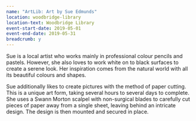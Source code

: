 ```yaml
---
name: "ArtLib: Art by Sue Edmunds"
location: woodbridge-library
location-text: Woodbridge Library
event-start-date: 2019-05-01
event-end-date: 2019-05-31
breadcrumb: y
---
```


Sue is a local artist who works mainly in professional colour pencils and pastels. However, she also loves to work white on to black surfaces to create a serene look. Her inspiration comes from the natural world with all its beautiful colours and shapes.

Sue additionally likes to create pictures with the method of paper cutting. This is a unique art form, taking several hours to several days to complete. She uses a Swann Morton scalpel with non-surgical blades to carefully cut pieces of paper away from a single sheet, leaving behind an intricate design. The design is then mounted and secured in place.
